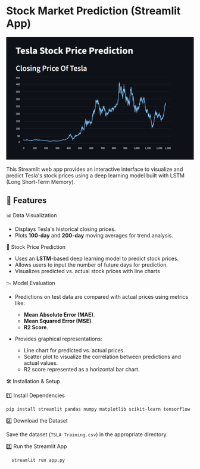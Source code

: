 # Stock Market Prediction (Streamlit App)

![Streamlit Screenshot](Streamlit.jpg)

This Streamlit web app provides an interactive interface to visualize and predict Tesla's stock prices using a deep learning model built with LSTM (Long Short-Term Memory).

## 🚀 Features

📊 Data Visualization
   - Displays Tesla's historical closing prices.
   - Plots **100-day** and **200-day** moving averages for trend analysis.

🔮 Stock Price Prediction
   - Uses an **LSTM**-based deep learning model to predict stock prices.
   - Allows users to input the number of future days for prediction.
   - Visualizes predicted vs. actual stock prices with line charts

📉 Model Evaluation
   - Predictions on test data are compared with actual prices using metrics like:
     - **Mean Absolute Error (MAE)**.
     - **Mean Squared Error (MSE)**.
     - **R2 Score**.

   - Provides graphical representations:
     - Line chart for predicted vs. actual prices.
     - Scatter plot to visualize the correlation between predictions and actual values.
     - R2 score represented as a horizontal bar chart.

🛠️ Installation & Setup

 1️⃣ Install Dependencies
    
    pip install streamlit pandas numpy matplotlib scikit-learn tensorflow
   
2️⃣ Download the Dataset

Save the dataset (`TSLA Training.csv`) in the appropriate directory.

3️⃣ Run the Streamlit App

   ```bash
     streamlit run app.py

 

